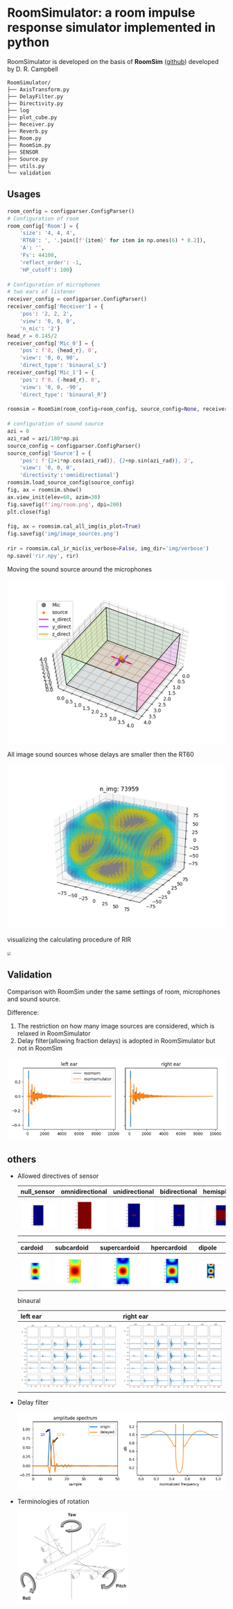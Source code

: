 # RoomSimulator: a room impulse response simulator implemented in python

RoomSimulator is developed on the basis of **RoomSim** ([github](https://github.com/bingo-todd/Roomsim_Campbell)) developed by D. R. Campbell 

```shell
RoomSimulator/
├── AxisTransform.py 
├── DelayFilter.py
├── Directivity.py
├── log  
├── plot_cube.py
├── Receiver.py  
├── Reverb.py
├── Room.py
├── RoomSim.py
├── SENSOR
├── Source.py
├── utils.py
└── validation
```

## Usages

```python
room_config = configparser.ConfigParser()
# Configuration of room
room_config['Room'] = {
    'size': '4, 4, 4',
    'RT60': ', '.join([f'{item}' for item in np.ones(6) * 0.2]),
    'A': '',
    'Fs': 44100,
    'reflect_order': -1,
    'HP_cutoff': 100}

# Configuration of microphones
# two ears of listener
receiver_config = configparser.ConfigParser()
receiver_config['Receiver'] = {
    'pos': '2, 2, 2',
    'view': '0, 0, 0',
    'n_mic': '2'}
head_r = 0.145/2
receiver_config['Mic_0'] = {
    'pos': f'0, {head_r}, 0',
    'view': '0, 0, 90',
    'direct_type': 'binaural_L'}
receiver_config['Mic_1'] = {
    'pos': f'0, {-head_r}, 0',
    'view': '0, 0, -90',
    'direct_type': 'binaural_R'}

roomsim = RoomSim(room_config=room_config, source_config=None, receiver_config=receiver_config)

# configuration of sound source
azi = 0
azi_rad = azi/180*np.pi
source_config = configparser.ConfigParser()
source_config['Source'] = {
    'pos': f'{2+1*np.cos(azi_rad)}, {2+np.sin(azi_rad)}, 2',
    'view': '0, 0, 0',
    'directivity':'omnidirectional'}
roomsim.load_source_config(source_config)
fig, ax = roomsim.show()
ax.view_init(elev=60, azim=30)
fig.savefig(f'img/room.png', dpi=200)
plt.close(fig)

fig, ax = roomsim.cal_all_img(is_plot=True)
fig.savefig('img/image_sources.png')

rir = roomsim.cal_ir_mic(is_verbose=False, img_dir='img/verbose')
np.save('rir.npy', rir)

```

Moving the sound source around the microphones

<img src="images/room.png" style="zoom:50%;" />

All image sound sources whose delays are smaller then the RT60   

![](images/image_sources.png)

visualizing the calculating procedure of RIR

<img src="images/rir_verbose.gif" style="zoom:50%;" />

## Validation 

Comparison with RoomSim under the same settings of room, microphones and sound source.

Difference:

1. The restriction on how many image sources are considered, which is relaxed in RoomSimulator
2. Delay filter(allowing fraction delays) is adopted in RoomSimulator but not in RoomSim 

![](images/validation.png)



## others

- Allowed directives of sensor

   

  | null_sensor                             | omnidirectional                             | unidirectional                             | bidirectional                             | hemisphere                             |
  | --------------------------------------- | ------------------------------------------- | ------------------------------------------ | ----------------------------------------- | -------------------------------------- |
  | ![](images/directivity/null_sensor.png) | ![](images/directivity/omnidirectional.png) | ![](images/directivity/unidirectional.png) | ![](images/directivity/bidirectional.png) | ![](images/directivity/hemisphere.png) |

  | cardoid                             | subcardoid                             | supercardoid                             | hpercardoid                              | dipole                             |
  | ----------------------------------- | -------------------------------------- | ---------------------------------------- | ---------------------------------------- | ---------------------------------- |
  | ![](images/directivity/cardoid.png) | ![](images/directivity/subcardoid.png) | ![](images/directivity/supercardoid.png) | ![](images/directivity/hypercardoid.png) | ![](images/directivity/dipole.png) |

  binaural

  | left ear                               | right ear                              |
  | -------------------------------------- | -------------------------------------- |
  | ![](images/directivity/binaural_L.png) | ![](images/directivity/binaural_R.png) |

  



- Delay filter

  ![](images/delay_filter.png)

- Terminologies of rotation

  <img src="images/rotation_angle_definition.png" style="zoom: 25%;" /> 